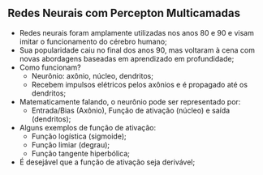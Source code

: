 ## Redes Neurais com Percepton Multicamadas
- Redes neurais foram amplamente utilizadas nos anos 80 e 90 e visam imitar o funcionamento do cérebro humano;
- Sua popularidade caiu no final dos anos 90, mas voltaram à cena com novas abordagens baseadas em aprendizado em profundidade;
- Como funcionam?
    - Neurônio: axônio, núcleo, dendritos;
    - Recebem impulsos elétricos pelos axônios e é propagado até os dendritos;
- Matematicamente falando, o neurônio pode ser representado por:
    - Entrada/Bias (Axônio), Função de ativação (núcleo) e saída (dendritos);
- Alguns exemplos de função de ativação:
    - Função logística (sigmoide);
    - Função limiar (degrau);
    - Função tangente hiperbólica;
- É desejável que a função de ativação seja derivável;